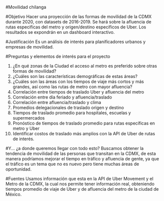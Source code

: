 #Movilidad chilanga

#Objetivo
Hacer una proyección de las formas de movilidad de la CDMX durante 2020, con datasets de 2016-2019. Se hará sobre la afluencia de rutas especificas del metro y origen/destino específicos de Uber.
Los resultados se expondrán en un dashboard interactivo.

#Justificación
Es un análisis de interés para planificadores urbanos y empresas de movilidad. 


#Preguntas y elementos de interés para el proyecto
1. ¿En qué zonas de la Ciudad el acceso al metro es preferido sobre otras formas de movilidad?
2. ¿Cuáles son las características demográficas de estas áreas?
3. ¿Cuáles son las áreas con los tiempos de viaje más cortos y más grandes, así como las rutas de metro con mayor afluencia?
4. Correlación entre tiempos de traslado Uber y afluencia del metro
5. Correlación entre día feriado y afluencia/traslado
6. Correlación entre afluencia/traslado y clima
7. Promedios delegacionales de traslado origen y destino
8. Tiempos de traslado promedio para hospitales, escuelas y supermercados
9. Pronóstico de tiempos de traslado promedio para rutas específicas en metro y Uber
10. Identificar costos de traslado más amplios con la API de Uber de rutas de interés.
 
#Y... ¿a donde queremos llegar con todo esto?
Buscamos obtener la tendencia de movilidad de las personas que transitan en la CDMX, de esta manera podríamos mejorar el tiempo en tráfico y afluencia de gente, ya que el tráfico es un tema que no es nuevo pero tiene muchas áreas de oportunidad.

#Fuentes
Usamos información que esta en la API de Uber Movement y el Metro de la CDMX, la cual nos permite tener información real, obteniendo tiempos promedio de viaje de Uber y de afluencia del metro de la ciudad de México.


